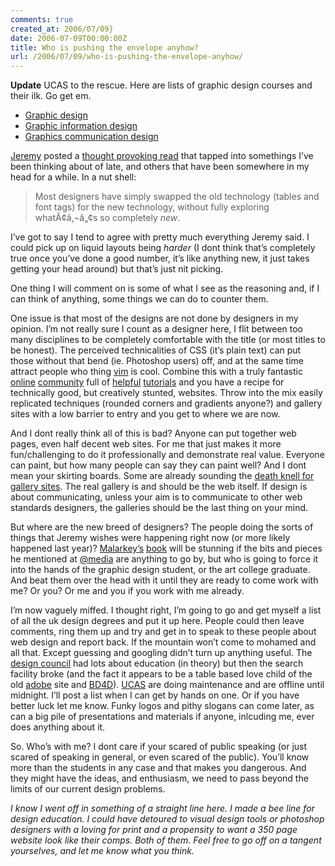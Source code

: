 ```yaml
---
comments: true
created_at: 2006/07/09}
date: 2006-07-09T00:00:00Z
title: Who is pushing the envelope anyhow?
url: /2006/07/09/who-is-pushing-the-envelope-anyhow/
---
```


<p>
<strong>Update</strong> UCAS to the rescue. Here are lists of graphic design courses and their ilk. Go get em.

</p>
<ul>
<li>
<a href="http://search.ucas.co.uk/cgi-bin/hsrun/search/search/StateId/RUPaH3M7e0jnvbZ8tqvP_ff9TJzUs-VwIz/HAHTpage/search.HsKeywordSuggestion.whereNext?query=1022&#38;word=GRAPHIC+DESIGN&#38;single=N">Graphic design</a>

</li>
<li>
<a href="http://search.ucas.co.uk/cgi-bin/hsrun/search/search/StateId/RUPaH3M7e0jnvbZ8tqvP_ff9TJzUs-VwIz/HAHTpage/search.HsKeywordSuggestion.whereNext?query=3573&#38;word=GRAPHIC+INFORMATION+DESIGN&#38;single=N">Graphic information design</a>

</li>
<li>
<a href="http://search.ucas.co.uk/cgi-bin/hsrun/search/search/StateId/RUPaH3M7e0jnvbZ8tqvP_ff9TJzUs-VwIz/HAHTpage/search.HsKeywordSuggestion.whereNext?query=3581&#38;word=GRAPHIC+COMMUNICATIONS+DESIGN&#38;single=N">Graphics communication design</a>

</li>
</ul>
<p>
<a href="http://adactio.com">Jeremy</a> posted a <a href="http://adactio.com/journal/1149">thought provoking read</a> that tapped into somethings I’ve been thinking about of late, and others that have been somewhere in my head for a while. In a nut shell:

</p>
<blockquote>
<p>
Most designers have simply swapped the old technology (tables and font tags) for the new technology, without fully exploring whatÃ¢â‚¬â„¢s so completely <em>new</em>.

</p>
</blockquote>
<p>
I’ve got to say I tend to agree with pretty much everything Jeremy said. I could pick up on liquid layouts being <em>harder</em> (I dont think that’s completely true once you’ve done a good number, it’s like anything new, it just takes getting your head around) but that’s just nit picking.

</p>
<p>
One thing I will comment on is some of what I see as the reasoning and, if I can think of anything, some things we can do to counter them.

</p>
<p>
One issue is that most of the designs are not done by designers in my opinion. I’m not really sure I count as a designer here, I flit between too many disciplines to be completely comfortable with the title (or most titles to be honest). The perceived technicalities of CSS (it’s plain text) can put those without that bend (ie. Photoshop users) off, and at the same time attract people who thing <a href="http://www.vim.org/">vim</a> is cool. Combine this with a truly fantastic <a href="http://sitepoint.com">online</a> <a href="http://alistapart.com">community</a> full of <a href="http://www.htmldog.com/">helpful</a> <a href="http://www.w3schools.com/css/">tutorials</a> and you have a recipe for technically good, but creatively stunted, websites. Throw into the mix easily replicated techniques (rounded corners and gradients anyone?) and gallery sites with a low barrier to entry and you get to where we are now.

</p>
<p>
And I dont really think all of this is bad? Anyone can put together web pages, even half decent web sites. For me that just makes it more fun/challenging to do it professionally and demonstrate real value. Everyone can paint, but how many people can say they can paint well? And I dont mean your skirting boards. Some are already sounding the <a href="http://www.collylogic.com/?/comments/the-end-of-css-showcases/">death knell for gallery sites</a>. The real gallery is and should be the web itself. If design is about communicating, unless your aim is to communicate to other web standards designers, the galleries should be the last thing on your mind.

</p>
<p>
But where are the new breed of designers? The people doing the sorts of things that Jeremy wishes were happening right now (or more likely happened last year)? <a href="http://stuffandnonsense.co.uk">Malarkey’s</a> <a href="http://www.amazon.co.uk/gp/product/0321410971/">book</a> will be stunning if the bits and pieces he mentioned at <a href="http://vivabit.com/atmedia2006">@media</a> are anything to go by, but who is going to force it into the hands of the graphic design student, or the art college graduate. And beat them over the head with it until they are ready to come work with me? Or you? Or me and you if you work with me already.

</p>
<p>
I’m now vaguely miffed. I thought right, I’m going to go and get myself a list of all the uk design degrees and put it up here. People could then leave comments, ring them up and try and get in to speak to these people about web design and report back. If the mountain won’t come to mohamed and all that. Except guessing and googling didn’t turn up anything useful. The <a href="http://design-council.org.uk">design council</a> had lots about education (in theory) but then the search facility broke (and the fact it appears to be a table based love child of the old <a href="http://adobe.com">adobe</a> site and <a href="http://bd4d.com">BD4D</a>). <a href="http://www.ucas.ac.uk/">UCAS</a> are doing maintenance and are offline until midnight. I’ll post a list when I can get by hands on one. Or if you have better luck let me know. Funky logos and pithy slogans can come later, as can a big pile of presentations and materials if anyone, inlcuding me, ever does anything about it.

</p>
<p>
So. Who’s with me? I dont care if your scared of public speaking (or just scared of speaking in general, or even scared of the public). You’ll know more than the students in any case and that makes you dangerous. And they might have the ideas, and enthusiasm, we need to pass beyond the limits of our current design problems.

</p>
<p>
<em>I know I went off in something of a straight line here. I made a bee line for design education. I could have detoured to visual design tools or photoshop designers with a loving for print and a propensity to want a 350 page website look like their comps. Both of them. Feel free to go off on a tangent yourselves, and let me know what you think.</em>

</p>
